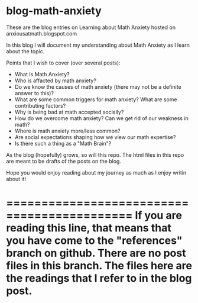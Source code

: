 # blog-math-anxiety
These are the blog entries on Learning about Math Anxiety hosted on anxiousatmath.blogspot.com

In this blog I will document my understanding about Math Anxiety as I learn about the topic. 

Points that I wish to cover (over several posts):
- What is Math Anxiety?
- Who is affacted by math anxiety?
- Do we know the causes of math anxiety (there may not be a definite answer to this)?
- What are some common triggers for math anxiety? What are some contributing factors?
- Why is being bad at math accepted socially?
- How do we overcome math anxiety? Can we get rid of our weakness in math?
- Where is math anxiety more/less common?
- Are social expectations shaping how we view our math expertise?
- Is there such a thing as a "Math Brain"?

As the blog (hopefully) grows, so will this repo. The html files in this repo are meant to be drafts of the posts on the blog.

Hope you would enjoy reading about my journey as much as I enjoy writin about it!

============================================
If you are reading this line, that means that you have come to the "references" branch on github. There are no post files in this branch.
The files here are the readings that I refer to in the blog post.
============================================
